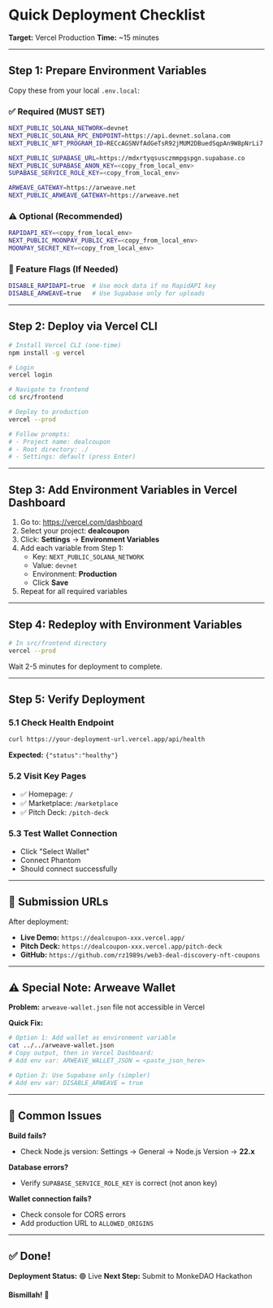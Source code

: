 # Quick Deployment Checklist

**Target:** Vercel Production
**Time:** ~15 minutes

---

## Step 1: Prepare Environment Variables

Copy these from your local `.env.local`:

### ✅ Required (MUST SET)
```bash
NEXT_PUBLIC_SOLANA_NETWORK=devnet
NEXT_PUBLIC_SOLANA_RPC_ENDPOINT=https://api.devnet.solana.com
NEXT_PUBLIC_NFT_PROGRAM_ID=RECcAGSNVfAdGeTsR92jMUM2DBuedSqpAn9W8pNrLi7

NEXT_PUBLIC_SUPABASE_URL=https://mdxrtyqsusczmmpgspgn.supabase.co
NEXT_PUBLIC_SUPABASE_ANON_KEY=<copy_from_local_env>
SUPABASE_SERVICE_ROLE_KEY=<copy_from_local_env>

ARWEAVE_GATEWAY=https://arweave.net
NEXT_PUBLIC_ARWEAVE_GATEWAY=https://arweave.net
```

### ⚠️ Optional (Recommended)
```bash
RAPIDAPI_KEY=<copy_from_local_env>
NEXT_PUBLIC_MOONPAY_PUBLIC_KEY=<copy_from_local_env>
MOONPAY_SECRET_KEY=<copy_from_local_env>
```

### 🔧 Feature Flags (If Needed)
```bash
DISABLE_RAPIDAPI=true  # Use mock data if no RapidAPI key
DISABLE_ARWEAVE=true   # Use Supabase only for uploads
```

---

## Step 2: Deploy via Vercel CLI

```bash
# Install Vercel CLI (one-time)
npm install -g vercel

# Login
vercel login

# Navigate to frontend
cd src/frontend

# Deploy to production
vercel --prod

# Follow prompts:
# - Project name: dealcoupon
# - Root directory: ./
# - Settings: default (press Enter)
```

---

## Step 3: Add Environment Variables in Vercel Dashboard

1. Go to: https://vercel.com/dashboard
2. Select your project: **dealcoupon**
3. Click: **Settings** → **Environment Variables**
4. Add each variable from Step 1:
   - Key: `NEXT_PUBLIC_SOLANA_NETWORK`
   - Value: `devnet`
   - Environment: **Production**
   - Click **Save**
5. Repeat for all required variables

---

## Step 4: Redeploy with Environment Variables

```bash
# In src/frontend directory
vercel --prod
```

Wait 2-5 minutes for deployment to complete.

---

## Step 5: Verify Deployment

### 5.1 Check Health Endpoint
```bash
curl https://your-deployment-url.vercel.app/api/health
```
**Expected:** `{"status":"healthy"}`

### 5.2 Visit Key Pages
- ✅ Homepage: `/`
- ✅ Marketplace: `/marketplace`
- ✅ Pitch Deck: `/pitch-deck`

### 5.3 Test Wallet Connection
- Click "Select Wallet"
- Connect Phantom
- Should connect successfully

---

## 🎯 Submission URLs

After deployment:
- **Live Demo:** `https://dealcoupon-xxx.vercel.app/`
- **Pitch Deck:** `https://dealcoupon-xxx.vercel.app/pitch-deck`
- **GitHub:** `https://github.com/rz1989s/web3-deal-discovery-nft-coupons`

---

## ⚠️ Special Note: Arweave Wallet

**Problem:** `arweave-wallet.json` file not accessible in Vercel

**Quick Fix:**
```bash
# Option 1: Add wallet as environment variable
cat ../../arweave-wallet.json
# Copy output, then in Vercel Dashboard:
# Add env var: ARWEAVE_WALLET_JSON = <paste_json_here>

# Option 2: Use Supabase only (simpler)
# Add env var: DISABLE_ARWEAVE = true
```

---

## 🐛 Common Issues

**Build fails?**
- Check Node.js version: Settings → General → Node.js Version → **22.x**

**Database errors?**
- Verify `SUPABASE_SERVICE_ROLE_KEY` is correct (not anon key)

**Wallet connection fails?**
- Check console for CORS errors
- Add production URL to `ALLOWED_ORIGINS`

---

## ✅ Done!

**Deployment Status:** 🟢 Live
**Next Step:** Submit to MonkeDAO Hackathon

**Bismillah!** 🚀
